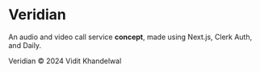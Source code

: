 # Veridian

An audio and video call service **concept**, made using Next.js, Clerk Auth, and Daily.

Veridian &copy; 2024 Vidit Khandelwal
